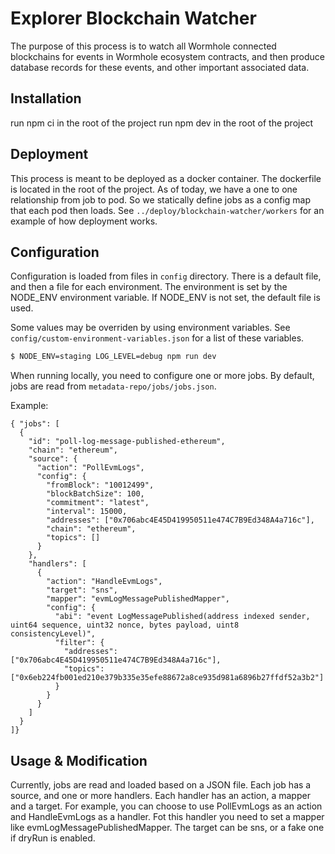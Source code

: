 # Explorer Blockchain Watcher

The purpose of this process is to watch all Wormhole connected blockchains for events in Wormhole ecosystem contracts, and then produce database records for these events, and other important associated data.

## Installation

run npm ci in the root of the project
run npm dev in the root of the project

## Deployment

This process is meant to be deployed as a docker container. The dockerfile is located in the root of the project.
As of today, we have a one to one relationship from job to pod. So we statically define jobs as a config map that each pod then loads.
See `../deploy/blockchain-watcher/workers` for an example of how deployment works.

## Configuration

Configuration is loaded from files in `config` directory.
There is a default file, and then a file for each environment. The environment is set by the NODE_ENV environment variable.
If NODE_ENV is not set, the default file is used.

Some values may be overriden by using environment variables. See `config/custom-environment-variables.json` for a list of these variables.

```bash
$ NODE_ENV=staging LOG_LEVEL=debug npm run dev
```

When running locally, you need to configure one or more jobs.
By default, jobs are read from `metadata-repo/jobs/jobs.json`.

Example:

```
{ "jobs": [
  {
    "id": "poll-log-message-published-ethereum",
    "chain": "ethereum",
    "source": {
      "action": "PollEvmLogs",
      "config": {
        "fromBlock": "10012499",
        "blockBatchSize": 100,
        "commitment": "latest",
        "interval": 15000,
        "addresses": ["0x706abc4E45D419950511e474C7B9Ed348A4a716c"],
        "chain": "ethereum",
        "topics": []
      }
    },
    "handlers": [
      {
        "action": "HandleEvmLogs",
        "target": "sns",
        "mapper": "evmLogMessagePublishedMapper",
        "config": {
          "abi": "event LogMessagePublished(address indexed sender, uint64 sequence, uint32 nonce, bytes payload, uint8 consistencyLevel)",
          "filter": {
            "addresses": ["0x706abc4E45D419950511e474C7B9Ed348A4a716c"],
            "topics": ["0x6eb224fb001ed210e379b335e35efe88672a8ce935d981a6896b27ffdf52a3b2"]
          }
        }
      }
    ]
  }
]}

```

## Usage & Modification

Currently, jobs are read and loaded based on a JSON file.
Each job has a source, and one or more handlers.
Each handler has an action, a mapper and a target. For example, you can choose to use PollEvmLogs as an action and HandleEvmLogs as a handler. Fot this handler you need to set a mapper like evmLogMessagePublishedMapper.
The target can be sns, or a fake one if dryRun is enabled.

